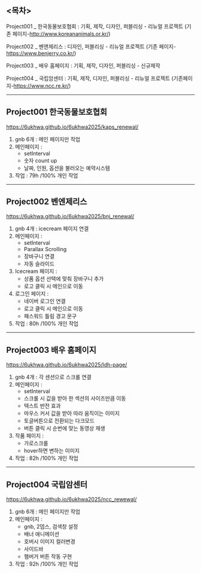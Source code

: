 
## <목차>

Project001 _ 한국동물보호협회 : 기획, 제작, 디자인, 퍼블리싱 - 리뉴얼 프로젝트 (기존 페이지-http://www.koreananimals.or.kr/)

Project002 _ 벤앤제리스 : 디자인, 퍼블리싱 - 리뉴얼 프로젝트 (기존 페이지-https://www.benjerry.co.kr/)

Project003 _ 배우 홈페이지 : 기획, 제작, 디자인, 퍼블리싱 - 신규제작

Project004 _ 국립암센터 : 기획, 제작, 디자인, 퍼블리싱 - 리뉴얼 프로젝트 (기존페이지-https://www.ncc.re.kr/)


---

## Project001 한국동물보호협회

https://6ukhwa.github.io/6ukhwa2025/kaps_renewal/
1. gnb 6개 : 메인 페이지만 작업
2. 메인페이지 : 
    - setInterval
    - 숫자 count up
    - 날짜, 인원, 옵션을 불러오는 예약시스템
3. 작업 : 79h /100% 개인 작업

---

## Project002 벤엔제리스
https://6ukhwa.github.io/6ukhwa2025/bnj_renewal/
1. gnb 4개 : icecream 페이지 연결
2. 메인페이지 : 
    - setInterval
    - Parallax Scrolling
    - 장바구니 연결
    - 자동 슬라이드
3. Icecream 페이지 :
    - 상품 옵션 선택에 맞춰 장바구니 추가
    - 로고 클릭 시 메인으로 이동
4. 로그인 페이지 : 
    - 네이버 로그인 연결
    - 로고 클릭 시 메인으로 이동
    - 패스워드 틀림 경고 문구
5. 작업 : 80h /100% 개인 작업

---

## Project003 배우 홈페이지
https://6ukhwa.github.io/6ukhwa2025/ldh-page/
1. gnb 4개 : 각 센션으로 스크롤 연결
2. 메인페이지 : 
    - setInterval
    - 스크롤 시 값을 받아 한 섹션의 사이즈만큼 이동
    - 텍스트 반전 효과
    - 마우스 커서 값을 받아 따라 움직이는 이미지
    - 토글버튼으로 전환되는 다크모드
    - 버튼 클릭 시 순번에 맞는 동영상 재생
3. 작품 페이지 :
    - 가로스크롤
    - hover하면 변하는 이미지
4. 작업 : 82h /100% 개인 작업

---

## Project004 국립암센터
https://6ukhwa.github.io/6ukhwa2025/ncc_rewewal/
1. gnb 6개 : 메인 페이지만 작업
2. 메인페이지 :
    - gnb, 2뎁스, 검색창 설정
    - 배너 애니메이션
    - 호버시 이미지 컬러변경
    - 사이드바
    - 햄버거 버튼 작동 구현
4. 작업 : 92h /100% 개인 작업
